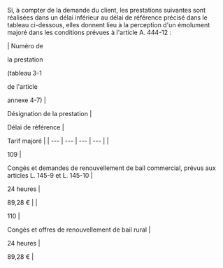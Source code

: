 Si, à compter de la demande du client, les prestations suivantes sont réalisées dans un délai inférieur au délai de référence précisé dans le tableau ci-dessous, elles donnent lieu à la perception d'un émolument majoré dans les conditions prévues à l'article A. 444-12 :

| Numéro de

la prestation

(tableau 3-1

de l'article

annexe 4-7) |

Désignation de la prestation |

Délai de référence |

Tarif majoré |
| --- | --- | --- | --- |
|

109 |

Congés et demandes de renouvellement de bail commercial, prévus aux articles L. 145-9 et L. 145-10 |

24 heures |

89,28 € |
|

110 |

Congés et offres de renouvellement de bail rural |

24 heures |

89,28 € |
